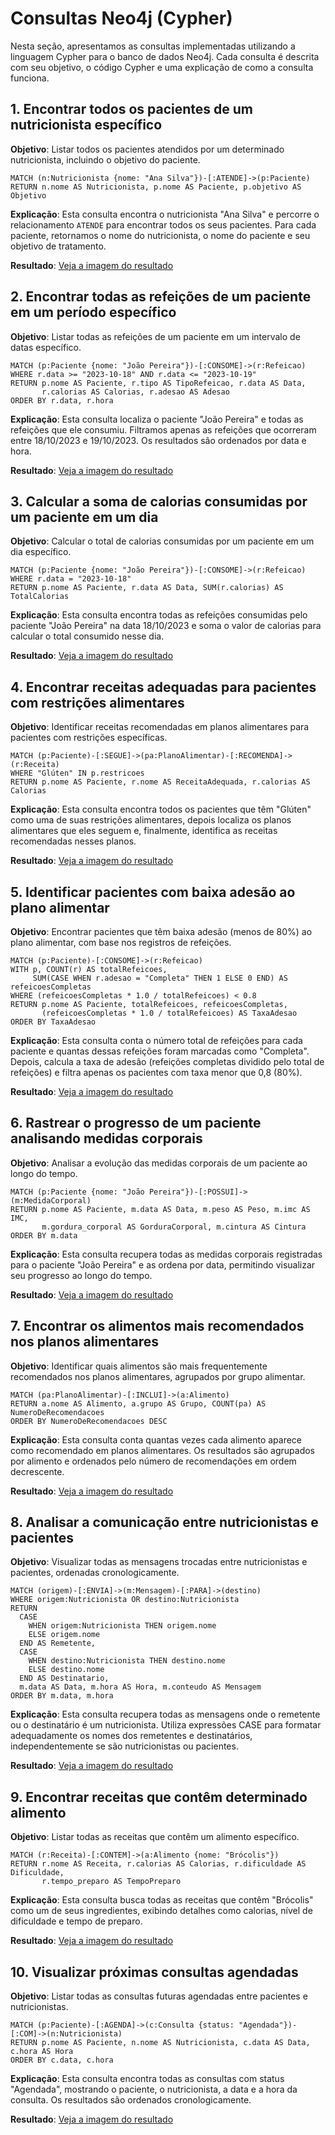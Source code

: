 # Consultas Neo4j (Cypher)

Nesta seção, apresentamos as consultas implementadas utilizando a linguagem Cypher para o banco de dados Neo4j. Cada consulta é descrita com seu objetivo, o código Cypher e uma explicação de como a consulta funciona.

## 1. Encontrar todos os pacientes de um nutricionista específico

**Objetivo**: Listar todos os pacientes atendidos por um determinado nutricionista, incluindo o objetivo do paciente.

```cypher
MATCH (n:Nutricionista {nome: "Ana Silva"})-[:ATENDE]->(p:Paciente)
RETURN n.nome AS Nutricionista, p.nome AS Paciente, p.objetivo AS Objetivo
```

**Explicação**: Esta consulta encontra o nutricionista "Ana Silva" e percorre o relacionamento `ATENDE` para encontrar todos os seus pacientes. Para cada paciente, retornamos o nome do nutricionista, o nome do paciente e seu objetivo de tratamento.

**Resultado**: [Veja a imagem do resultado](../resultados/1.png)

## 2. Encontrar todas as refeições de um paciente em um período específico

**Objetivo**: Listar todas as refeições de um paciente em um intervalo de datas específico.

```cypher
MATCH (p:Paciente {nome: "João Pereira"})-[:CONSOME]->(r:Refeicao)
WHERE r.data >= "2023-10-18" AND r.data <= "2023-10-19"
RETURN p.nome AS Paciente, r.tipo AS TipoRefeicao, r.data AS Data,
       r.calorias AS Calorias, r.adesao AS Adesao
ORDER BY r.data, r.hora
```

**Explicação**: Esta consulta localiza o paciente "João Pereira" e todas as refeições que ele consumiu. Filtramos apenas as refeições que ocorreram entre 18/10/2023 e 19/10/2023. Os resultados são ordenados por data e hora.

**Resultado**: [Veja a imagem do resultado](../resultados/2.png)

## 3. Calcular a soma de calorias consumidas por um paciente em um dia

**Objetivo**: Calcular o total de calorias consumidas por um paciente em um dia específico.

```cypher
MATCH (p:Paciente {nome: "João Pereira"})-[:CONSOME]->(r:Refeicao)
WHERE r.data = "2023-10-18"
RETURN p.nome AS Paciente, r.data AS Data, SUM(r.calorias) AS TotalCalorias
```

**Explicação**: Esta consulta encontra todas as refeições consumidas pelo paciente "João Pereira" na data 18/10/2023 e soma o valor de calorias para calcular o total consumido nesse dia.

**Resultado**: [Veja a imagem do resultado](../resultados/3.png)

## 4. Encontrar receitas adequadas para pacientes com restrições alimentares

**Objetivo**: Identificar receitas recomendadas em planos alimentares para pacientes com restrições específicas.

```cypher
MATCH (p:Paciente)-[:SEGUE]->(pa:PlanoAlimentar)-[:RECOMENDA]->(r:Receita)
WHERE "Glúten" IN p.restricoes
RETURN p.nome AS Paciente, r.nome AS ReceitaAdequada, r.calorias AS Calorias
```

**Explicação**: Esta consulta encontra todos os pacientes que têm "Glúten" como uma de suas restrições alimentares, depois localiza os planos alimentares que eles seguem e, finalmente, identifica as receitas recomendadas nesses planos.

**Resultado**: [Veja a imagem do resultado](../resultados/4.png)

## 5. Identificar pacientes com baixa adesão ao plano alimentar

**Objetivo**: Encontrar pacientes que têm baixa adesão (menos de 80%) ao plano alimentar, com base nos registros de refeições.

```cypher
MATCH (p:Paciente)-[:CONSOME]->(r:Refeicao)
WITH p, COUNT(r) AS totalRefeicoes,
     SUM(CASE WHEN r.adesao = "Completa" THEN 1 ELSE 0 END) AS refeicoesCompletas
WHERE (refeicoesCompletas * 1.0 / totalRefeicoes) < 0.8
RETURN p.nome AS Paciente, totalRefeicoes, refeicoesCompletas,
       (refeicoesCompletas * 1.0 / totalRefeicoes) AS TaxaAdesao
ORDER BY TaxaAdesao
```

**Explicação**: Esta consulta conta o número total de refeições para cada paciente e quantas dessas refeições foram marcadas como "Completa". Depois, calcula a taxa de adesão (refeições completas dividido pelo total de refeições) e filtra apenas os pacientes com taxa menor que 0,8 (80%).

**Resultado**: [Veja a imagem do resultado](../resultados/5.png)

## 6. Rastrear o progresso de um paciente analisando medidas corporais

**Objetivo**: Analisar a evolução das medidas corporais de um paciente ao longo do tempo.

```cypher
MATCH (p:Paciente {nome: "João Pereira"})-[:POSSUI]->(m:MedidaCorporal)
RETURN p.nome AS Paciente, m.data AS Data, m.peso AS Peso, m.imc AS IMC,
       m.gordura_corporal AS GorduraCorporal, m.cintura AS Cintura
ORDER BY m.data
```

**Explicação**: Esta consulta recupera todas as medidas corporais registradas para o paciente "João Pereira" e as ordena por data, permitindo visualizar seu progresso ao longo do tempo.

**Resultado**: [Veja a imagem do resultado](../resultados/6.png)

## 7. Encontrar os alimentos mais recomendados nos planos alimentares

**Objetivo**: Identificar quais alimentos são mais frequentemente recomendados nos planos alimentares, agrupados por grupo alimentar.

```cypher
MATCH (pa:PlanoAlimentar)-[:INCLUI]->(a:Alimento)
RETURN a.nome AS Alimento, a.grupo AS Grupo, COUNT(pa) AS NumeroDeRecomendacoes
ORDER BY NumeroDeRecomendacoes DESC
```

**Explicação**: Esta consulta conta quantas vezes cada alimento aparece como recomendado em planos alimentares. Os resultados são agrupados por alimento e ordenados pelo número de recomendações em ordem decrescente.

**Resultado**: [Veja a imagem do resultado](../resultados/7.png)

## 8. Analisar a comunicação entre nutricionistas e pacientes

**Objetivo**: Visualizar todas as mensagens trocadas entre nutricionistas e pacientes, ordenadas cronologicamente.

```cypher
MATCH (origem)-[:ENVIA]->(m:Mensagem)-[:PARA]->(destino)
WHERE origem:Nutricionista OR destino:Nutricionista
RETURN
  CASE
    WHEN origem:Nutricionista THEN origem.nome
    ELSE origem.nome
  END AS Remetente,
  CASE
    WHEN destino:Nutricionista THEN destino.nome
    ELSE destino.nome
  END AS Destinatario,
  m.data AS Data, m.hora AS Hora, m.conteudo AS Mensagem
ORDER BY m.data, m.hora
```

**Explicação**: Esta consulta recupera todas as mensagens onde o remetente ou o destinatário é um nutricionista. Utiliza expressões CASE para formatar adequadamente os nomes dos remetentes e destinatários, independentemente se são nutricionistas ou pacientes.

**Resultado**: [Veja a imagem do resultado](../resultados/8.png)

## 9. Encontrar receitas que contêm determinado alimento

**Objetivo**: Listar todas as receitas que contêm um alimento específico.

```cypher
MATCH (r:Receita)-[:CONTEM]->(a:Alimento {nome: "Brócolis"})
RETURN r.nome AS Receita, r.calorias AS Calorias, r.dificuldade AS Dificuldade,
       r.tempo_preparo AS TempoPreparo
```

**Explicação**: Esta consulta busca todas as receitas que contêm "Brócolis" como um de seus ingredientes, exibindo detalhes como calorias, nível de dificuldade e tempo de preparo.

**Resultado**: [Veja a imagem do resultado](../resultados/9.png)

## 10. Visualizar próximas consultas agendadas

**Objetivo**: Listar todas as consultas futuras agendadas entre pacientes e nutricionistas.

```cypher
MATCH (p:Paciente)-[:AGENDA]->(c:Consulta {status: "Agendada"})-[:COM]->(n:Nutricionista)
RETURN p.nome AS Paciente, n.nome AS Nutricionista, c.data AS Data, c.hora AS Hora
ORDER BY c.data, c.hora
```

**Explicação**: Esta consulta encontra todas as consultas com status "Agendada", mostrando o paciente, o nutricionista, a data e a hora da consulta. Os resultados são ordenados cronologicamente.

**Resultado**: [Veja a imagem do resultado](../resultados/10.png)